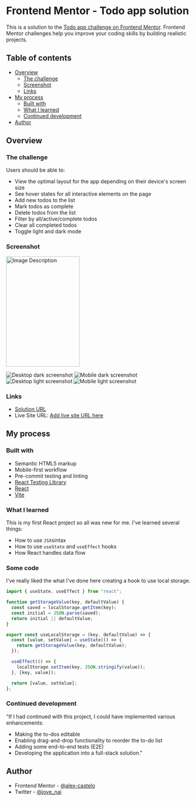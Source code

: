 # Frontend Mentor - Todo app solution

This is a solution to the [Todo app challenge on Frontend Mentor](https://www.frontendmentor.io/challenges/todo-app-Su1_KokOW). Frontend Mentor challenges help you improve your coding skills by building realistic projects.

## Table of contents

- [Overview](#overview)
  - [The challenge](#the-challenge)
  - [Screenshot](#screenshot)
  - [Links](#links)
- [My process](#my-process)
  - [Built with](#built-with)
  - [What I learned](#what-i-learned)
  - [Continued development](#continued-development)
- [Author](#author)

## Overview

### The challenge

Users should be able to:

- View the optimal layout for the app depending on their device's screen size
- See hover states for all interactive elements on the page
- Add new todos to the list
- Mark todos as complete
- Delete todos from the list
- Filter by all/active/complete todos
- Clear all completed todos
- Toggle light and dark mode

### Screenshot

<img src="./img/todo-mobile-dark.png" alt="Image Description" width="200px" height="300px">

![Desktop dark screenshot](./img/todo-desktop-dark.png)
![Mobile dark screenshot](./img/todo-mobile-dark.png)
![Desktop light screenshot](./img/todo-desktop-light.png)
![Mobile light screenshot](./img/todo-mobile-light.png)

### Links

- [Solution URL](https://github.com/alex-castelo/fe-mentor-todo-app)
- Live Site URL: [Add live site URL here](https://your-live-site-url.com)

## My process

### Built with

- Semantic HTML5 markup
- Mobile-first workflow
- Pre-commit testing and linting
- [React Testing Library](https://testing-library.com)
- [React](https://reactjs.org/)
- [Vite](https://vitejs.dev/)

### What I learned

This is my first React project so all was new for me. I've learned several things:

- How to use `JSX`sintax
- How to use `useState` and `useEffect` hooks
- How React handles data flow

### Some code

I've really liked the what I've done here creating a hook to use local storage.

```js
import { useState, useEffect } from "react";

function getStorageValue(key, defaultValue) {
  const saved = localStorage.getItem(key);
  const initial = JSON.parse(saved);
  return initial || defaultValue;
}

export const useLocalStorage = (key, defaultValue) => {
  const [value, setValue] = useState(() => {
    return getStorageValue(key, defaultValue);
  });

  useEffect(() => {
    localStorage.setItem(key, JSON.stringify(value));
  }, [key, value]);

  return [value, setValue];
};
```

### Continued development

"If I had continued with this project, I could have implemented various enhancements:

- Making the to-dos editable
- Enabling drag-and-drop functionality to reorder the to-do list
- Adding some end-to-end tests (E2E)
- Developing the application into a full-stack solution."

## Author

- Frontend Mentor - [@alex-castelo](https://www.frontendmentor.io/profile/alex-castelo)
- Twitter - [@jove_nai](https://mobile.twitter.com/jove_nai)
